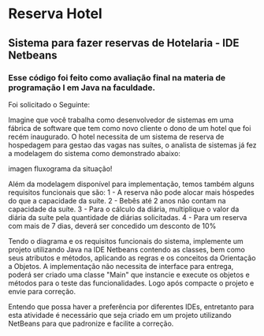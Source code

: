 # Reserva Hotel
## Sistema para fazer reservas de Hotelaria - IDE Netbeans

### Esse código foi feito como avaliação final na materia de programação I em Java na faculdade.

Foi solicitado o Seguinte:

Imagine que você trabalha como desenvolvedor de sistemas em uma fábrica de software que tem como novo cliente o dono de um hotel que foi recém inaugurado. O hotel necessita de um sistema de reserva de hospedagem para gestao das vagas nas suítes, o analista de sistemas já fez a modelagem do sistema como demonstrado abaixo:

imagen fluxograma da situação!

Além da modelagem disponível para implementação, temos também alguns requisitos funcionais que são:
1 - A reserva não pode alocar mais hóspedes do que a capacidade da suíte.
2 - Bebês até 2 anos não contam na capacidade da suíte.
3 - Para o cálculo da diária, multiplique o valor da diária da suíte pela quantidade de diárias solicitadas.
4 - Para um reserva com mais de 7 dias, deverá ser concedido um desconto de 10%

Tendo o diagrama e os requisitos funcionais do sistema, implemente um projeto utilizando Java na IDE Netbeans contendo as classes, bem como seus atributos e métodos, aplicando as regras e os conceitos da Orientação a Objetos. A implementação não necessita de interface para entrega, poderá ser criado uma classe "Main" que instancie e execute os objetos e métodos para o teste das funcionalidades. Logo após compacte o projeto e envie para correção.

Entendo que possa haver a preferência por diferentes IDEs, entretanto para esta atividade é necessário que seja criado em um projeto utilizando NetBeans para que padronize e facilite a correção.


